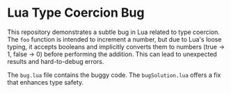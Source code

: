 # Lua Type Coercion Bug

This repository demonstrates a subtle bug in Lua related to type coercion.  The `foo` function is intended to increment a number, but due to Lua's loose typing, it accepts booleans and implicitly converts them to numbers (true -> 1, false -> 0) before performing the addition. This can lead to unexpected results and hard-to-debug errors.

The `bug.lua` file contains the buggy code. The `bugSolution.lua` offers a fix that enhances type safety.